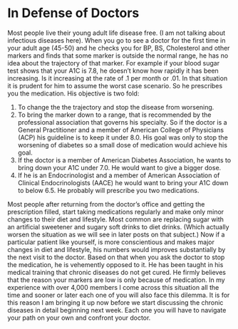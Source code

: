 # In Defense of Doctors

Most people live their young adult life disease free. (I am not talking about infectious diseases here). When you go to see a doctor for the first time in your adult age (45-50) and he checks you for BP, BS, Cholesterol and other markers and finds that some marker is outside the normal range, he has no idea about the trajectory of that marker. For example if your blood sugar test shows that your A1C is 7.8, he doesn’t know how rapidly it has been increasing. Is it increasing at the rate of .1 per month or .01. In that situation it is prudent for him to assume the worst case scenario. So he prescribes you  the medication. His objective is two fold:
1. To change the the trajectory and stop the disease from worsening.
2. To bring the marker down to a range, that is recommended by the professional association that governs his specialty. So if the doctor is a General Practitioner and a member of American College of Physicians (ACP) his guideline is to keep it under 8.0. His goal was only to stop the worsening of diabetes so a small dose of medication would achieve his goal. 
3. If the doctor is a member of American Diabetes Association, he wants to bring down your A1C under 7.0. He would want to give a bigger dose. 
4. If he is an Endocrinologist and a member of American Association of Clinical Endocrinologists (AACE) he would want to bring your A1C down to below 6.5. He probably will prescribe you two medications.

Most people after returning from the doctor’s office and getting the prescription filled, start taking medications regularly and make only minor changes to their diet and lifestyle. Most common are replacing sugar with an artificial sweetener and sugary soft drinks to diet drinks. (Which actually worsen the situation as we will see in later posts on that subject.) 
Now if a particular patient like yourself, is more conscientious and makes major changes in diet and lifestyle, his numbers would improves substantially by the next visit to the doctor. Based on that when you ask the doctor to stop the medication, he is vehemently opposed to it. He has been taught in his medical training that chronic diseases do not get cured. He firmly believes that the reason your markers are low is only because of medication. 
In my experience with over 4,000 members I come across this situation all the time and sooner or later each one of you will also face this dilemma. It is for this reason I am bringing it up now before we start discussing the chronic diseases in detail beginning next week. Each one you will have to navigate your path on your own and confront your doctor.
